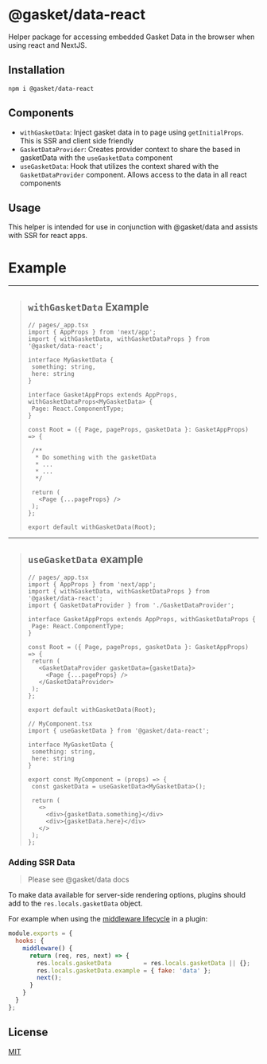 # @gasket/data-react

Helper package for accessing embedded Gasket Data in the browser when using react and NextJS.

## Installation

```
npm i @gasket/data-react
```

## Components

- `withGasketData`: Inject gasket data in to page using `getInitialProps`. This is SSR and client side friendly
- `GasketDataProvider`: Creates provider context to share the based in gasketData with the `useGasketData` component
- `useGasketData`: Hook that utilizes the context shared with the `GasketDataProvider` component. Allows access to the
  data in all react components

## Usage

This helper is intended for use in conjunction with @gasket/data and assists with SSR for react apps.

# Example

---
>## `withGasketData` Example
>
>```tsx
>// pages/_app.tsx
>import { AppProps } from 'next/app';
>import { withGasketData, withGasketDataProps } from '@gasket/data-react';
>
>interface MyGasketData {
>  something: string,
>  here: string
>}
>
>interface GasketAppProps extends AppProps, withGasketDataProps<MyGasketData> {
>  Page: React.ComponentType;
>}
>
>const Root = ({ Page, pageProps, gasketData }: GasketAppProps) => {
>
>  /**
>   * Do something with the gasketData
>   * ...
>   * ...
>   */
>
>  return (
>    <Page {...pageProps} />
>  );
>};
>
>export default withGasketData(Root);
>```

---

> ## `useGasketData` example
>
>```tsx
>// pages/_app.tsx
>import { AppProps } from 'next/app';
>import { withGasketData, withGasketDataProps } from '@gasket/data-react';
>import { GasketDataProvider } from './GasketDataProvider';
>
>interface GasketAppProps extends AppProps, withGasketDataProps {
>  Page: React.ComponentType;
>}
>
>const Root = ({ Page, pageProps, gasketData }: GasketAppProps) => {
>  return (
>    <GasketDataProvider gasketData={gasketData}>
>      <Page {...pageProps} />
>    </GasketDataProvider>
>  );
>};
>
>export default withGasketData(Root);
>```
>
>
>```tsx
>// MyComponent.tsx
>import { useGasketData } from '@gasket/data-react';
>
>interface MyGasketData {
>  something: string,
>  here: string
>}
>
>export const MyComponent = (props) => {
>  const gasketData = useGasketData<MyGasketData>();
>
>  return (
>    <>
>      <div>{gasketData.something}</div>
>      <div>{gasketData.here}</div>
>    </>
>  );
>};
>```

### Adding SSR Data

> Please see @gasket/data docs

To make data available for server-side rendering options, plugins should add to the `res.locals.gasketData` object.

For example when using the [middleware lifecycle] in a plugin:

```js
module.exports = {
  hooks: {
    middleware() {
      return (req, res, next) => {
        res.locals.gasketData         = res.locals.gasketData || {};
        res.locals.gasketData.example = { fake: 'data' };
        next();
      }
    }
  }
};
```

## License

[MIT](./LICENSE.md)

<!-- LINKS -->

[middleware lifecycle]:/packages/gasket-plugin-express/README.md#middleware

[script tag]:https://developer.mozilla.org/en-US/docs/Web/HTML/Element/script
